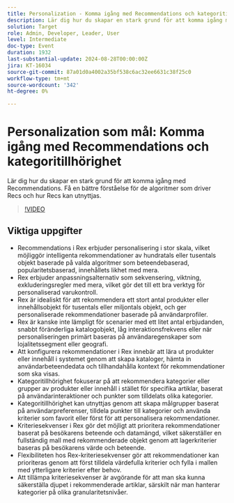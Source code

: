 ```yaml
---
title: Personalization - Komma igång med Recommendations och kategoritillhörighet
description: Lär dig hur du skapar en stark grund för att komma igång med Recommendations. Få en bättre förståelse för de algoritmer som driver Recs och hur Recs kan utnyttjas.
solution: Target
role: Admin, Developer, Leader, User
level: Intermediate
doc-type: Event
duration: 1932
last-substantial-update: 2024-08-28T00:00:00Z
jira: KT-16034
source-git-commit: 87a01d0a4002a35bf538c6ac32ee6631c38f25c0
workflow-type: tm+mt
source-wordcount: '342'
ht-degree: 0%

---
```



# Personalization som mål: Komma igång med Recommendations och kategoritillhörighet

Lär dig hur du skapar en stark grund för att komma igång med Recommendations. Få en bättre förståelse för de algoritmer som driver Recs och hur Recs kan utnyttjas.

>[!VIDEO](https://video.tv.adobe.com/v/3432999/?learn=on)

## Viktiga uppgifter

* Recommendations i Rex erbjuder personalisering i stor skala, vilket möjliggör intelligenta rekommendationer av hundratals eller tusentals objekt baserade på valda algoritmer som beteendebaserad, popularitetsbaserad, innehållets likhet med mera.
* Rex erbjuder anpassningsalternativ som sekvensering, viktning, exkluderingsregler med mera, vilket gör det till ett bra verktyg för personaliserad varukontroll.
* Rex är idealiskt för att rekommendera ett stort antal produkter eller innehållsobjekt för tusentals eller miljontals objekt, och ger personaliserade rekommendationer baserade på användarprofiler.
* Rex är kanske inte lämpligt för scenarier med ett litet antal erbjudanden, snabbt föränderliga katalogobjekt, låg interaktionsfrekvens eller när personaliseringen primärt baseras på användaregenskaper som lojalitetssegment eller geografi.
* Att konfigurera rekommendationer i Rex innebär att lära ut produkter eller innehåll i systemet genom att skapa kataloger, hämta in användarbeteendedata och tillhandahålla kontext för rekommendationer som ska visas.
* Kategoritillhörighet fokuserar på att rekommendera kategorier eller grupper av produkter eller innehåll i stället för specifika artiklar, baserat på användarinteraktioner och punkter som tilldelats olika kategorier.
* Kategoritillhörighet kan utnyttjas genom att skapa målgrupper baserat på användarpreferenser, tilldela punkter till kategorier och använda kriterier som favorit eller först för att personalisera rekommendationer.
* Kriteriesekvenser i Rex gör det möjligt att prioritera rekommendationer baserat på besökarens beteende och datamängd, vilket säkerställer en fullständig mall med rekommenderade objekt genom att lagerkriterier baseras på besökarens värde och beteende.
* Flexibiliteten hos Rex-kriteriesekvenser gör att rekommendationer kan prioriteras genom att först tilldela värdefulla kriterier och fylla i mallen med ytterligare kriterier efter behov.
* Att tillämpa kriteriesekvenser är avgörande för att man ska kunna säkerställa djupet i rekommenderade artiklar, särskilt när man hanterar kategorier på olika granularitetsnivåer.
